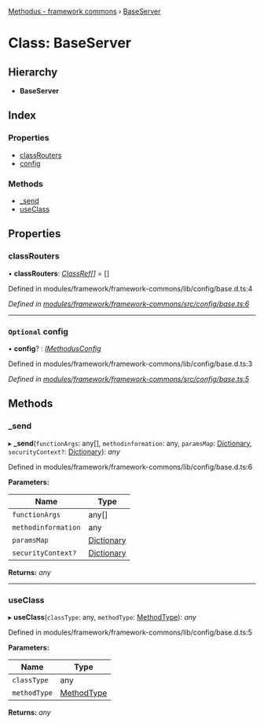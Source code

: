 [Methodus - framework commons](../globals.md) › [BaseServer](modules/framework/common/baseserver.md)

# Class: BaseServer

## Hierarchy

* **BaseServer**

## Index

### Properties

* [classRouters](#classrouters)
* [config](#optional-config)

### Methods

* [_send](#_send)
* [useClass](#useclass)

## Properties

###  classRouters

• **classRouters**: *[ClassRef](../globals.md#classref)[]* = []

Defined in modules/framework/framework-commons/lib/config/base.d.ts:4

*Defined in [modules/framework/framework-commons/src/config/base.ts:6](#L6)*

___

### `Optional` config

• **config**? : *[IMethodusConfig](../interfaces/imethodusconfig.md)*

Defined in modules/framework/framework-commons/lib/config/base.d.ts:3

*Defined in [modules/framework/framework-commons/src/config/base.ts:5](#L5)*

## Methods

###  _send

▸ **_send**(`functionArgs`: any[], `methodinformation`: any, `paramsMap`: [Dictionary](../globals.md#dictionary), `securityContext?`: [Dictionary](../globals.md#dictionary)): *any*

Defined in modules/framework/framework-commons/lib/config/base.d.ts:6

**Parameters:**

Name | Type |
------ | ------ |
`functionArgs` | any[] |
`methodinformation` | any |
`paramsMap` | [Dictionary](../globals.md#dictionary) |
`securityContext?` | [Dictionary](../globals.md#dictionary) |

**Returns:** *any*

___

###  useClass

▸ **useClass**(`classType`: any, `methodType`: [MethodType](../enums/methodtype.md)): *any*

Defined in modules/framework/framework-commons/lib/config/base.d.ts:5

**Parameters:**

Name | Type |
------ | ------ |
`classType` | any |
`methodType` | [MethodType](../enums/methodtype.md) |

**Returns:** *any*
